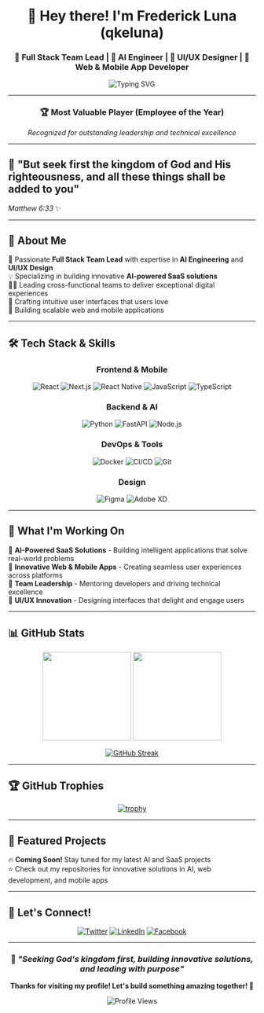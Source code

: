 <div align="center">

# 👋 Hey there! I'm Frederick Luna (qkeluna)

### 🚀 Full Stack Team Lead | 🤖 AI Engineer | 🎨 UI/UX Designer | 📱 Web & Mobile App Developer

<img src="https://readme-typing-svg.herokuapp.com?font=Fira+Code&pause=1000&color=2E9EF7&center=true&vCenter=true&width=435&lines=Full+Stack+Team+Lead;AI+Engineer;UI%2FUX+Designer;MVP+Award+Winner+%F0%9F%8F%86;Building+the+Future+with+Code" alt="Typing SVG" />

---

### 🏆 **Most Valuable Player (Employee of the Year)** 
*Recognized for outstanding leadership and technical excellence*

</div>

---

## 🧭 **"But seek first the kingdom of God and His righteousness, and all these things shall be added to you"** 
*Matthew 6:33* ✨

---

## 🚀 About Me

🎯 Passionate **Full Stack Team Lead** with expertise in **AI Engineering** and **UI/UX Design**  
💡 Specializing in building innovative **AI-powered SaaS solutions**  
👨‍💼 Leading cross-functional teams to deliver exceptional digital experiences  
🎨 Crafting intuitive user interfaces that users love  
📱 Building scalable web and mobile applications  

---

## 🛠️ Tech Stack & Skills

<div align="center">

### **Frontend & Mobile**
![React](https://img.shields.io/badge/React-20232A?style=for-the-badge&logo=react&logoColor=61DAFB)
![Next.js](https://img.shields.io/badge/Next.js-000000?style=for-the-badge&logo=next.js&logoColor=white)
![React Native](https://img.shields.io/badge/React_Native-20232A?style=for-the-badge&logo=react&logoColor=61DAFB)
![JavaScript](https://img.shields.io/badge/JavaScript-F7DF1E?style=for-the-badge&logo=javascript&logoColor=black)
![TypeScript](https://img.shields.io/badge/TypeScript-007ACC?style=for-the-badge&logo=typescript&logoColor=white)

### **Backend & AI**
![Python](https://img.shields.io/badge/Python-3776AB?style=for-the-badge&logo=python&logoColor=white)
![FastAPI](https://img.shields.io/badge/FastAPI-005571?style=for-the-badge&logo=fastapi)
![Node.js](https://img.shields.io/badge/Node.js-43853D?style=for-the-badge&logo=node.js&logoColor=white)

### **DevOps & Tools**
![Docker](https://img.shields.io/badge/Docker-2496ED?style=for-the-badge&logo=docker&logoColor=white)
![CI/CD](https://img.shields.io/badge/CI%2FCD-2088FF?style=for-the-badge&logo=github-actions&logoColor=white)
![Git](https://img.shields.io/badge/Git-F05032?style=for-the-badge&logo=git&logoColor=white)

### **Design**
![Figma](https://img.shields.io/badge/Figma-F24E1E?style=for-the-badge&logo=figma&logoColor=white)
![Adobe XD](https://img.shields.io/badge/Adobe%20XD-470137?style=for-the-badge&logo=Adobe%20XD&logoColor=#FF61F6)

</div>

---

## 🎯 What I'm Working On

🤖 **AI-Powered SaaS Solutions** - Building intelligent applications that solve real-world problems  
🚀 **Innovative Web & Mobile Apps** - Creating seamless user experiences across platforms  
👥 **Team Leadership** - Mentoring developers and driving technical excellence  
🎨 **UI/UX Innovation** - Designing interfaces that delight and engage users  

---

## 📊 GitHub Stats

<div align="center">
  
<img height="180em" src="https://github-readme-stats.vercel.app/api?username=qkeluna&show_icons=true&theme=tokyonight&include_all_commits=true&count_private=true"/>
<img height="180em" src="https://github-readme-stats.vercel.app/api/top-langs/?username=qkeluna&layout=compact&theme=tokyonight"/>

</div>

<div align="center">
  
[![GitHub Streak](https://github-readme-streak-stats.herokuapp.com/?user=qkeluna&theme=tokyonight)](https://git.io/streak-stats)

</div>

---

## 🏆 GitHub Trophies

<div align="center">
  
[![trophy](https://github-profile-trophy.vercel.app/?username=qkeluna&theme=onedark&no-frame=true&no-bg=false&margin-w=4)](https://github.com/ryo-ma/github-profile-trophy)

</div>

---

## 🌟 Featured Projects

🔥 **Coming Soon!** Stay tuned for my latest AI and SaaS projects  
⭐ Check out my repositories for innovative solutions in AI, web development, and mobile apps  

---

## 🤝 Let's Connect!

<div align="center">

[![Twitter](https://img.shields.io/badge/Twitter-1DA1F2?style=for-the-badge&logo=twitter&logoColor=white)](https://twitter.com/frederickrluna)
[![LinkedIn](https://img.shields.io/badge/LinkedIn-0077B5?style=for-the-badge&logo=linkedin&logoColor=white)](https://linkedin.com/in/frederickrluna)
[![Facebook](https://img.shields.io/badge/Facebook-1877F2?style=for-the-badge&logo=facebook&logoColor=white)](https://facebook.com/frederickrluna)

</div>

---

<div align="center">

### 💫 *"Seeking God's kingdom first, building innovative solutions, and leading with purpose"* 

**Thanks for visiting my profile! Let's build something amazing together! 🚀**

![Profile Views](https://komarev.com/ghpvc/?username=qkeluna&color=brightgreen&style=flat-square)

</div>